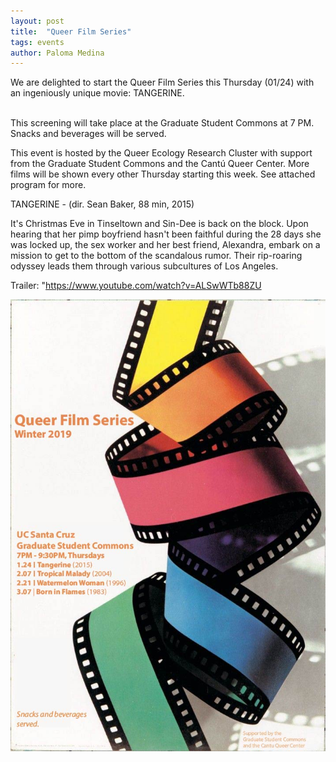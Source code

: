```yaml
---
layout: post
title:  "Queer Film Series"
tags: events
author: Paloma Medina
---
```


We are delighted to start the Queer Film Series this Thursday (01/24) with an ingeniously unique movie: TANGERINE.  
<br>

This screening will take place at the Graduate Student Commons at 7 PM. Snacks and beverages will be served.  


This event is hosted by the Queer Ecology Research Cluster with support from the Graduate Student Commons and the Cantú Queer Center. More films will be shown every other Thursday starting this week. See attached program for more.  


TANGERINE - (dir. Sean Baker, 88 min, 2015)  


It's Christmas Eve in Tinseltown and Sin-Dee is back on the block. Upon hearing that her pimp boyfriend hasn't been faithful during the 28 days she was locked up, the sex worker and her best friend, Alexandra, embark on a mission to get to the bottom of the scandalous rumor. Their rip-roaring odyssey leads them through various subcultures of Los Angeles.  


Trailer: "https://www.youtube.com/watch?v=ALSwWTb88ZU   


![](/images/film-fest-qerc-final.jpg)
